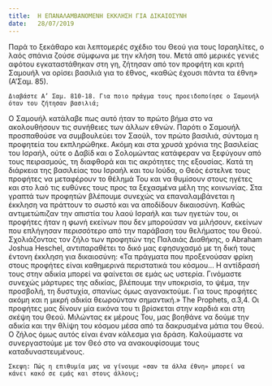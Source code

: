 ```yaml
---
title:  Η ΕΠΑΝΑΛΑΜΒΑΝΟΜΕΝΗ ΕΚΚΛΗΣΗ ΓΙΑ ΔΙΚΑΙΟΣΥΝΗ
date:   28/07/2019
---
```


Παρά το ξεκάθαρο και λεπτομερές σχέδιο του Θεού για τους Ισραηλίτες, ο λαός σπάνια ζούσε σύμφωνα με την κλήση του. Μετά από μερικές γενιές αφότου εγκαταστάθηκαν στη γη, ζήτησαν από τον προφήτη και κριτή Σαμουήλ να ορίσει βασιλιά για το έθνος, «καθώς έχουσι πάντα τα έθνη» (Α’Σαμ. 85).

`Διαβάστε Α’ Σαμ. 810-18. Για ποιο πράγμα τους προειδοποίησε ο Σαμουήλ όταν του ζήτησαν βασιλιά;`

Ο Σαμουήλ κατάλαβε πως αυτό ήταν το πρώτο βήμα στο να ακολουθήσουν τις συνήθειες των άλλων εθνών. Παρότι ο Σαμουήλ προσπαθούσε να συμβουλεύει τον Σαούλ, τον πρώτο βασιλιά, σύντομα η προφητεία του εκπληρώθηκε. Ακόμη και στα χρυσά χρόνια της βασιλείας του Ισραήλ, ούτε ο Δαβίδ και ο Σολομώντας κατάφεραν να ξεφύγουν από τους πειρασμούς, τη διαφθορά και τις ακρότητες της εξουσίας. Κατά τη διάρκεια της βασιλείας του Ισραήλ και του Ιούδα, ο Θεός έστελνε τους προφήτες να μεταφέρουν το θέλημά Του και να θυμίσουν στους ηγέτες και στο λαό τις ευθύνες τους προς τα ξεχασμένα μέλη της κοινωνίας. Στα γραπτά των προφητών βλέπουμε συνεχώς να επαναλαμβάνεται η έκκληση να πράττουν το σωστό και να αποδίδουν δικαιοσύνη. Καθώς αντιμετώπιζαν την απιστία του λαού Ισραήλ και των ηγετών του, οι προφήτες ήταν η φωνή εκείνων που δεν μπορούσαν να μιλήσουν, εκείνων που επλήγησαν περισσότερο από την παράβαση του θελήματος του Θεού. Σχολιάζοντας τον ζήλο των προφητών της Παλαιάς Διαθήκης, ο Abraham Joshua Heschel, αντιπαραθέτει το δικό μας εφησυχασμό με τη δική τους έντονη έκκληση για δικαιοσύνη: «Τα πράγματα που προξενούσαν φρίκη στους προφήτες είναι καθημερινά περιστατικά του κόσμου… Η αντίδρασή τους στην αδικία μπορεί να φαίνεται σε εμάς ως υστερία. Γινόμαστε συνεχώς μάρτυρες της αδικίας, βλέπουμε την υποκρισία, το ψέμα, την προσβολή, τη δυστυχία, σπανίως όμως αγανακτούμε. Για τους προφήτες ακόμη και η μικρή αδικία θεωρούνταν σημαντική.» The Prophets, σ.3,4. Οι προφήτες μας δίνουν μία εικόνα του τι βρίσκεται στην καρδιά και στη σκέψη του Θεού. Μιλώντας εκ μέρους Του, μας βοηθάνε να δούμε την αδικία και την θλίψη του κόσμου μέσα από τα δακρυσμένα μάτια του Θεού. Ο ζήλος όμως αυτός είναι έναν κάλεσμα για δράση. Καλούμαστε να συνεργαστούμε με τον Θεό στο να ανακουφίσουμε τους καταδυναστευμένους.

`Σκεψη: Πώς η επιθυμία μας να γίνουμε «σαν τα άλλα έθνη» μπορεί να κάνει κακό σε εμάς και στους άλλους; `